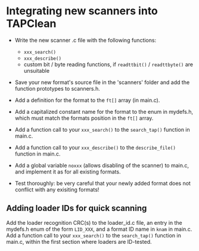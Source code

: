 Integrating new scanners into TAPClean
======================================

- Write the new scanner .c file with the following functions:

	- `xxx_search()`
	- `xxx_describe()`
	- custom bit / byte reading functions, if `readttbit()` / `readttbyte()` are unsuitable

- Save your new format's source file in the 'scanners' folder and add the function prototypes to scanners.h.

- Add a definition for the format to the `ft[]` array (in main.c).

- Add a capitalized constant name for the format to the enum in mydefs.h, which must match the formats position in the `ft[]` array.

- Add a function call to your `xxx_search()` to the `search_tap()` function in main.c.

- Add a function call to your `xxx_describe()` to the `describe_file()` function in main.c.

- Add a global variable `noxxx` (allows disabling of the scanner) to main.c, and implement it as for all existing formats.

- Test thoroughly: be very careful that your newly added format does not conflict with any exisiting formats!


Adding loader IDs for quick scanning
------------------------------------

Add the loader recognition CRC(s) to the loader_id.c file, an entry in the mydefs.h enum of the form `LID_XXX`, and a format ID name in `knam` in main.c.
Add a function call to your `xxx_search()` to the `search_tap()` function in main.c, within the first section where loaders are ID-tested.
